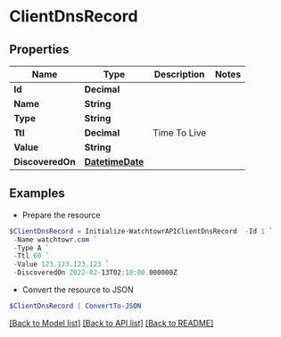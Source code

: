 # ClientDnsRecord
## Properties

Name | Type | Description | Notes
------------ | ------------- | ------------- | -------------
**Id** | **Decimal** |  | 
**Name** | **String** |  | 
**Type** | **String** |  | 
**Ttl** | **Decimal** | Time To Live | 
**Value** | **String** |  | 
**DiscoveredOn** | [**DatetimeDate**](DatetimeDate.md) |  | 

## Examples

- Prepare the resource
```powershell
$ClientDnsRecord = Initialize-WatchtowrAPIClientDnsRecord  -Id 1 `
 -Name watchtowr.com `
 -Type A `
 -Ttl 60 `
 -Value 123.123.123.123 `
 -DiscoveredOn 2022-02-13T02:10:00.000000Z
```

- Convert the resource to JSON
```powershell
$ClientDnsRecord | ConvertTo-JSON
```

[[Back to Model list]](../README.md#documentation-for-models) [[Back to API list]](../README.md#documentation-for-api-endpoints) [[Back to README]](../README.md)

